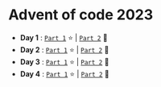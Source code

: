 # Advent of code 2023

- **Day 1** : [`Part 1`](/day-1/part1.py)  :star: | [`Part 2`](/day-1/part2.py) :star2:
- **Day 2** : [`Part 1`](/day-2/part1.py)  :star: | [`Part 2`](/day-2/part2.py) :star2:
- **Day 3** : [`Part 1`](/day-3/part1.py)  :star: | [`Part 2`](/day-3/part2.py) :star2:
- **Day 4** : [`Part 1`](/day-4/part1.py)  :star: | [`Part 2`](/day-4/part2.py) :star2:
